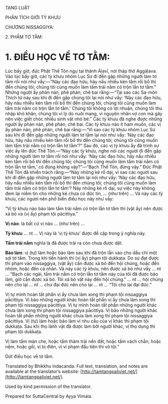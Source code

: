  

TẠNG LUẬT

PHÂN TÍCH GIỚI TỲ KHƯU

CHƯƠNG NISSAGGIYA:

2\. PHẨM TƠ TẰM:

# 1\. ĐIỀU HỌC VỀ TƠ TẰM:

Lúc bấy giờ, đức Phật Thế Tôn ngự tại thành Āḷavī, nơi tháp thờ Aggāḷava. Vào lúc bấy giờ, các tỳ khưu nhóm Lục Sư đi đến gặp những người làm tơ tằm rồi nói như vầy:—“Này các đạo hữu, hãy nấu nhiều kén tằm rồi bố thí đến chúng tôi; chúng tôi cũng muốn làm tấm trải nằm có trộn lẫn tơ tằm.” Những người ấy phàn nàn, phê phán, chê bai rằng:—“Tại sao các Sa-môn Thích tử này sau khi đi đến gặp chúng tôi lại nói như vầy: ‘Này các đạo hữu, hãy nấu nhiều kén tằm rồi bố thí đến chúng tôi; chúng tôi cũng muốn làm tấm trải nằm có trộn lẫn tơ tằm.’ Chúng tôi không có lợi nhuận, chúng tôi thu nhập khó khăn, chúng tôi vì lý do nuôi mạng, vì nguyên nhân vợ con mà gây nên việc giết chóc nhiều sinh vật nhỏ bé.” Các tỳ khưu đã nghe được những người ấy phàn nàn, phê phán, chê bai. Các tỳ khưu nào ít ham muốn, các vị ấy phàn nàn, phê phán, chê bai rằng:—“Vì sao các tỳ khưu nhóm Lục Sư sau khi đi đến gặp những người làm tơ tằm lại nói như vầy: ‘Này các đạo hữu, hãy nấu nhiều kén tằm rồi bố thí đến chúng tôi; chúng tôi cũng muốn làm tấm trải nằm có trộn lẫn tơ tằm’?” Sau đó, các vị tỳ khưu ấy đã trình sự việc ấy lên đức Thế Tôn.—“Này các tỳ khưu, nghe nói các ngươi đi đến gặp những người làm tơ tằm rồi nói như vầy: ‘Này các đạo hữu, hãy nấu nhiều kén tằm rồi bố thí đến chúng tôi; chúng tôi cũng muốn làm tấm trải nằm có trộn lẫn tơ tằm,’ có đúng không vậy?”—“Bạch Thế Tôn, đúng vậy.” Đức Phật Thế Tôn đã khiển trách rằng:—“Này những kẻ rồ dại, vì sao các ngươi sau khi đi đến gặp những người làm tơ tằm lại nói như vầy: ‘Này các đạo hữu, hãy nấu nhiều kén tằm rồi bố thí đến chúng tôi; chúng tôi cũng muốn làm tấm trải nằm có trộn lẫn tơ tằm’? Này những kẻ rồ dại, sự việc này không đem lại niềm tin cho những kẻ chưa có đức tin, … (như trên) … Và này các tỳ khưu, các ngươi nên phổ biến điều học này như vầy:

“Vị tỳ khưu nào bảo làm tấm trải nằm có trộn lẫn tơ tằm thì (vật ấy) nên được xả bỏ và (vị ấy) phạm tội pācittiya.”

**Vị nào**: là bất cứ vị nào … (như trên) …

**Tỳ khưu** … nt … Vị này là ‘vị tỳ khưu’ được đề cập trong ý nghĩa này.

**Tấm trải nằm** nghĩa là đã được trải ra còn chưa được dệt.

**Bảo làm**: vị (tự) làm hoặc bảo làm sau khi đã trộn lẫn vào cho dầu chỉ một sợi tơ tằm. Trong khi tiến hành thì (vị ấy) phạm tội dukkaṭa. Do sự đạt được thì phạm vào nissaggiya, (vật ấy) cần được xả bỏ đến hội chúng, hoặc đến nhóm, hoặc đến cá nhân. Và này các tỳ khưu, nên được xả bỏ như vầy … nt … “Bạch các ngài, tấm trải nằm có trộn lẫn tơ tằm này của tôi đã được bảo làm, giờ cần được xả bỏ. Tôi xả bỏ vật này đến hội chúng.” … nt … hội chúng nên cho lại … nt … chư đại đức nên cho lại … nt … “Tôi cho lại đại đức.”

Vị tự mình hoàn tất phần vị ấy chưa làm xong thì phạm tội nissaggiya pācittiya. Vị bảo những người khác hoàn tất phần vị ấy chưa làm xong thì phạm tội nissaggiya pācittiya. Vị tự mình hoàn tất phần những người khác chưa làm xong thì phạm tội nissaggiya pācittiya. Vị bảo những người khác hoàn tất phần những người khác chưa làm xong thì phạm tội nissaggiya pācittiya. Vị (tự) làm hoặc bảo làm vì nhu cầu của vị khác thì phạm tội dukkaṭa. Sau khi thọ lãnh vật đã được làm bởi người khác, vị thọ dụng thì phạm tội dukkaṭa.

Vị làm tấm màn che, hoặc tấm thảm trải nền đất, hoặc tấm vách chắn, hoặc nệm, hoặc gối, vị bị điên, vị vi phạm đầu tiên thì vô tội.”

Dứt điều học về tơ tằm.

Translated by Bhikkhu Indacanda. Full text, translation, and notes are available at the translator’s website: [http://tamtangpaliviet.net/](http://tamtangpaliviet.net/).

Used by kind permission of the translator.

Prepared for SuttaCentral by Ayya Vimala.